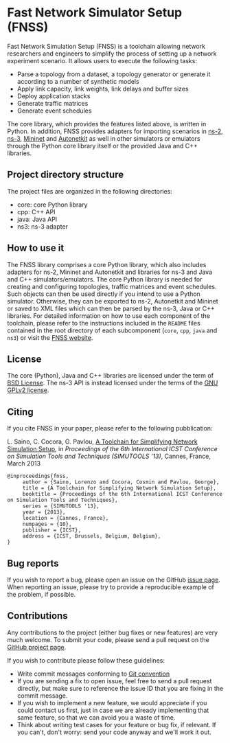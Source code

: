 # Fast Network Simulator Setup (FNSS)
Fast Network Simulation Setup (FNSS) is a toolchain allowing network researchers and engineers to simplify the process of setting up a network experiment scenario. It allows users to execute the following tasks:

* Parse a topology from a dataset, a topology generator or generate it according to a number of synthetic models
* Apply link capacity, link weights, link delays and buffer sizes
* Deploy application stacks
* Generate traffic matrices
* Generate event schedules

The core library, which provides the features listed above, is written in Python. In addition, FNSS provides adapters for importing scenarios in [ns-2](http://www.isi.edu/nsnam/ns/), [ns-3](http://www.nsnam.org/), [Mininet](http://www.mininet.org/) and [Autonetkit](http://www.autonetkit.org/) as well in other simulators or emulators through the Python core library itself or the provided Java and C++ libraries.

## Project directory structure
The project files are organized in the following directories:

* core: core Python library
* cpp: C++ API
* java: Java API
* ns3: ns-3 adapter

## How to use it
The FNSS library comprises a core Python library, which also includes adapters for ns-2, Mininet and Autonetkit and libraries for ns-3 and Java and C++ simulators/emulators.
The core Python library is needed for creating and configuring topologies, traffic matrices and event schedules. Such objects can then be used directly if you intend to use a Python simulator. Otherwise, they can be exported to ns-2, Autonetkit and Mininet or saved to XML files which can then be parsed by the ns-3, Java or C++ libraries.
For detailed information on how to use each component of the toolchain, please refer to the instructions included in the `README` files contained in the root directory of each subcomponent (`core`, `cpp`, `java` and `ns3`) or visit the [FNSS website](http://fnss.github.io).

## License
The core (Python), Java and C++ libraries are licensed under the term of [BSD License](http://en.wikipedia.org/wiki/BSD_licenses). The ns-3 API is instead licensed under the terms of the [GNU GPLv2 license](http://www.gnu.org/licenses/gpl-2.0.html).

## Citing
If you cite FNSS in your paper, please refer to the following pubblication:

L. Saino, C. Cocora, G. Pavlou, [A Toolchain for Simplifying Network Simulation Setup](http://www.ee.ucl.ac.uk/~lsaino/publications/fnss-simutools13.pdf), in *Proceedings of the 6th International ICST Conference on Simulation Tools and Techniques (SIMUTOOLS '13)*, Cannes, France, March 2013

    @inproceedings{fnss,
         author = {Saino, Lorenzo and Cocora, Cosmin and Pavlou, George},
         title = {A Toolchain for Simplifying Network Simulation Setup},
         booktitle = {Proceedings of the 6th International ICST Conference on Simulation Tools and Techniques},
         series = {SIMUTOOLS '13},
         year = {2013},
         location = {Cannes, France},
         numpages = {10},
         publisher = {ICST},
         address = {ICST, Brussels, Belgium, Belgium},
    }

## Bug reports
If you wish to report a bug, please open an issue on the GitHub [issue page](https://github.com/fnss/fnss/issues/). 
When reporting an issue, please try to provide a reproducible example of the problem, if possible.

## Contributions
Any contributions to the project (either bug fixes or new features) are very much welcome. To submit your code, please send a pull request on the [GitHub project page](https://github.com/fnss/fnss/).

If you wish to contribute please follow these guidelines:

 * Write commit messages conforming to [Git convention](http://365git.tumblr.com/post/3308646748/writing-git-commit-messages)
 * If you are sending a fix to open issue, feel free to send a pull request directly,
   but make sure to reference the issue ID that you are fixing in the commit message.
 * If you wish to implement a new feature, we would appreciate if you could contact us first, 
   just in case we are already implementing that same feature, so that we can avoid you a waste of time.
 * Think about writing test cases for your feature or bug fix, if relevant.
   If you can't, don't worry: send your code anyway and we'll work it out.
